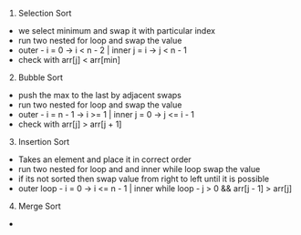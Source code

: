 1. Selection Sort
- we select minimum and swap it with particular index
- run two nested for loop and swap the value
- outer - i = 0 -> i < n - 2 | inner j = i -> j < n - 1
- check with arr[j] < arr[min]

2. Bubble Sort
- push the max to the last by adjacent swaps
- run two nested for loop and swap the value
- outer - i = n - 1 -> i >= 1 | inner j = 0 -> j <= i - 1
- check with arr[j] > arr[j + 1]

3. Insertion Sort
- Takes an element and place it in correct order
- run two nested for loop and and inner while loop swap the value
- if its not sorted then swap value from right to left until it is possible
- outer loop - i = 0 -> i <= n - 1 | inner while loop - j > 0 && arr[j - 1] > arr[j]

4. Merge Sort
- 